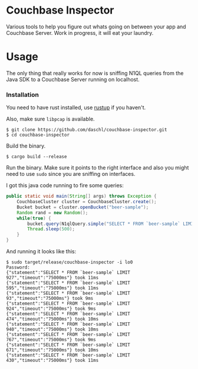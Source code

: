 # Couchbase Inspector
Various tools to help you figure out whats going on between your app
and Couchbase Server. Work in progress, it will eat your laundry.

# Usage
The only thing that really works for now is sniffing N1QL queries from
the Java SDK to a Couchbase Server running on localhost.

### Installation
You need to have rust installed, use [rustup](https://www.rustup.rs/) 
if you haven't.

Also, make sure `libpcap` is available.

```
$ git clone https://github.com/daschl/couchbase-inspector.git
$ cd couchbase-inspector
```

Build the binary.

```
$ cargo build --release
```

Run the binary. Make sure it points to the right interface and also
you might need to use `sudo` since you are sniffing on interfaces.

I got this java code running to fire some queries:

```java
public static void main(String[] args) throws Exception {
    CouchbaseCluster cluster = CouchbaseCluster.create();
    Bucket bucket = cluster.openBucket("beer-sample");
    Random rand = new Random();
    while(true) {
        bucket.query(N1qlQuery.simple("SELECT * FROM `beer-sample` LIMIT " + rand.nextInt(1000)));
        Thread.sleep(500);
    }
}
```

And running it looks like this:

```
$ sudo target/release/couchbase-inspector -i lo0
Password:
{"statement":"SELECT * FROM `beer-sample` LIMIT 927","timeout":"75000ms"} took 11ms
{"statement":"SELECT * FROM `beer-sample` LIMIT 595","timeout":"75000ms"} took 11ms
{"statement":"SELECT * FROM `beer-sample` LIMIT 93","timeout":"75000ms"} took 9ms
{"statement":"SELECT * FROM `beer-sample` LIMIT 924","timeout":"75000ms"} took 9ms
{"statement":"SELECT * FROM `beer-sample` LIMIT 474","timeout":"75000ms"} took 10ms
{"statement":"SELECT * FROM `beer-sample` LIMIT 940","timeout":"75000ms"} took 10ms
{"statement":"SELECT * FROM `beer-sample` LIMIT 767","timeout":"75000ms"} took 9ms
{"statement":"SELECT * FROM `beer-sample` LIMIT 671","timeout":"75000ms"} took 10ms
{"statement":"SELECT * FROM `beer-sample` LIMIT 430","timeout":"75000ms"} took 11ms
```